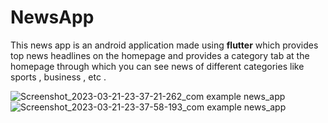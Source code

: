 # NewsApp

This news app is an android application made using **flutter** which provides top news headlines on the homepage and provides a category tab at the homepage through which you can see news of different categories like sports , business , etc .

![Screenshot_2023-03-21-23-37-21-262_com example news_app](https://user-images.githubusercontent.com/90754518/226703707-4e0e03d9-45d2-45e5-9ebc-db2da693ff89.jpg)
![Screenshot_2023-03-21-23-37-58-193_com example news_app](https://user-images.githubusercontent.com/90754518/226703663-ce8ac47c-198f-4e42-9973-7f2ce35f1e44.jpg)
